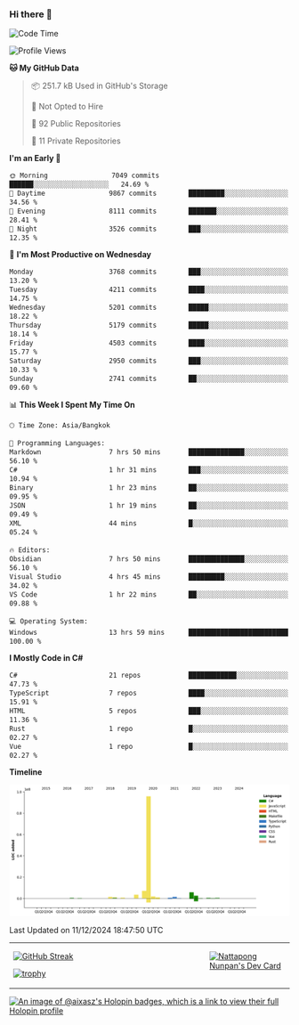### Hi there 👋

<!--START_SECTION:waka-->
![Code Time](http://img.shields.io/badge/Code%20Time-2%2C048%20hrs%2014%20mins-blue)

![Profile Views](http://img.shields.io/badge/Profile%20Views-0-blue)

**🐱 My GitHub Data** 

> 📦 251.7 kB Used in GitHub's Storage 
 > 
> 🚫 Not Opted to Hire
 > 
> 📜 92 Public Repositories 
 > 
> 🔑 11 Private Repositories 
 > 
**I'm an Early 🐤** 

```text
🌞 Morning                7049 commits        ██████░░░░░░░░░░░░░░░░░░░   24.69 % 
🌆 Daytime                9867 commits        █████████░░░░░░░░░░░░░░░░   34.56 % 
🌃 Evening                8111 commits        ███████░░░░░░░░░░░░░░░░░░   28.41 % 
🌙 Night                  3526 commits        ███░░░░░░░░░░░░░░░░░░░░░░   12.35 % 
```
📅 **I'm Most Productive on Wednesday** 

```text
Monday                   3768 commits        ███░░░░░░░░░░░░░░░░░░░░░░   13.20 % 
Tuesday                  4211 commits        ████░░░░░░░░░░░░░░░░░░░░░   14.75 % 
Wednesday                5201 commits        █████░░░░░░░░░░░░░░░░░░░░   18.22 % 
Thursday                 5179 commits        █████░░░░░░░░░░░░░░░░░░░░   18.14 % 
Friday                   4503 commits        ████░░░░░░░░░░░░░░░░░░░░░   15.77 % 
Saturday                 2950 commits        ███░░░░░░░░░░░░░░░░░░░░░░   10.33 % 
Sunday                   2741 commits        ██░░░░░░░░░░░░░░░░░░░░░░░   09.60 % 
```


📊 **This Week I Spent My Time On** 

```text
🕑︎ Time Zone: Asia/Bangkok

💬 Programming Languages: 
Markdown                 7 hrs 50 mins       ██████████████░░░░░░░░░░░   56.10 % 
C#                       1 hr 31 mins        ███░░░░░░░░░░░░░░░░░░░░░░   10.94 % 
Binary                   1 hr 23 mins        ██░░░░░░░░░░░░░░░░░░░░░░░   09.95 % 
JSON                     1 hr 19 mins        ██░░░░░░░░░░░░░░░░░░░░░░░   09.49 % 
XML                      44 mins             █░░░░░░░░░░░░░░░░░░░░░░░░   05.24 % 

🔥 Editors: 
Obsidian                 7 hrs 50 mins       ██████████████░░░░░░░░░░░   56.10 % 
Visual Studio            4 hrs 45 mins       █████████░░░░░░░░░░░░░░░░   34.02 % 
VS Code                  1 hr 22 mins        ██░░░░░░░░░░░░░░░░░░░░░░░   09.88 % 

💻 Operating System: 
Windows                  13 hrs 59 mins      █████████████████████████   100.00 % 
```

**I Mostly Code in C#** 

```text
C#                       21 repos            ████████████░░░░░░░░░░░░░   47.73 % 
TypeScript               7 repos             ████░░░░░░░░░░░░░░░░░░░░░   15.91 % 
HTML                     5 repos             ███░░░░░░░░░░░░░░░░░░░░░░   11.36 % 
Rust                     1 repo              █░░░░░░░░░░░░░░░░░░░░░░░░   02.27 % 
Vue                      1 repo              █░░░░░░░░░░░░░░░░░░░░░░░░   02.27 % 
```



**Timeline**

![Lines of Code chart](https://raw.githubusercontent.com/aixasz/aixasz/main/assets/bar_graph.png)


 Last Updated on 11/12/2024 18:47:50 UTC
<!--END_SECTION:waka-->

<table>
<tr>
<td width="70%" valign="top">
 
 [![GitHub Streak](http://github-readme-streak-stats.herokuapp.com?user=aixasz&theme=github-dark&hide_border=true&date_format=%5BY%20%5DM%20j)](https://git.io/streak-stats)

 [![trophy](https://github-profile-trophy.vercel.app/?username=aixasz&theme=onedark)](https://github.com/ryo-ma/github-profile-trophy)
 </td>
<td width="30%" valign="top">
 
<a href="https://app.daily.dev/aixasz"><img src="https://api.daily.dev/devcards/403207936e6547c9a85ea449e9f3abe8.png?r=re8" alt="Nattapong Nunpan's Dev Card"/></a>

 </td>
</tr>
</table>

[![An image of @aixasz's Holopin badges, which is a link to view their full Holopin profile](https://holopin.me/aixasz)](https://holopin.io/@aixasz)
 
